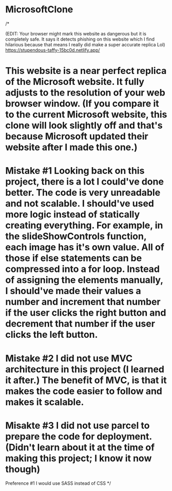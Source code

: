 # MicrosoftClone
/*

(EDIT: Your browser might mark this website as dangerous but it is completely safe. It says
it detects phishing on this website which I find hilarious because that means I really did 
make a super accurate replica Lol)
https://stupendous-taffy-15bc0d.netlify.app/


  This website is a near perfect replica of the Microsoft website. 
  It fully adjusts to the resolution of your web browser window. 
  (If you compare it to the current Microsoft website, this clone will 
  look slightly off and that's because Microsoft updated their website after I made this one.)
  =========================================================================================
  Mistake #1
  Looking back on this project, there is a lot I could've done better. The code is very unreadable
  and not scalable. I should've used more logic instead of statically creating everything. For example,
  in the slideShowControls function, each image has it's own value. All of those if else statements can be 
  compressed into a for loop. Instead of assigning the elements manually, I should've made their values a number
  and increment that number if the user clicks the right button and decrement that number if the user clicks the
  left button.
  ==========================================================================================
  Mistake #2
  I did not use MVC architecture in this project (I learned it after.) The benefit of MVC, is that it makes the code
  easier to follow and makes it scalable.
  ===========================================================================================
  Misakte #3
  I did not use parcel to prepare the code for deployment. (Didn't learn about it at the time of making this project; I know it now though)
  ===========================================================================================
  Preference #1
  I would use SASS instead of CSS
*/
